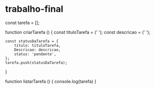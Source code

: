 # trabalho-final
const tarefa = [];

function criarTarefa () {
    const tituloTarefa = (' ');
    const descricao = (' ');

    const statusDaTarefa = {
        titulo: tituloTarefa,
        Descricao: descricao,
        status: 'pendente',
    };
    tarefa.push(statusDaTarefa);
}

function listarTarefa () {
    console.log(tarefa)
}

